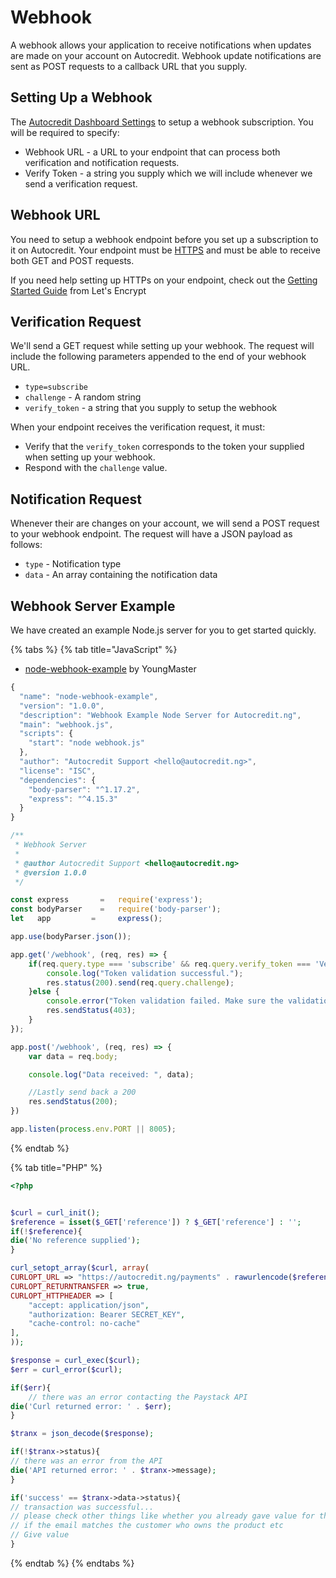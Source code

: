 # Webhook

A webhook allows your application to receive notifications when updates are made on your account on Autocredit. Webhook update notifications are sent as POST requests to a callback URL that you supply.

## **Setting Up a Webhook**

The [Autocredit Dashboard Settings](https://demo.autocredit.ng/) to setup a webhook subscription. You will be required to specify:

* Webhook URL - a URL to your endpoint that can process both verification and notification requests.
* Verify Token - a string you supply which we will include whenever we send a verification request.

## **Webhook URL**

You need to setup a webhook endpoint before you set up a subscription to it on Autocredit. Your endpoint must be [HTTPS](https://en.wikipedia.org/wiki/HTTPS) and must be able to receive both GET and POST requests.

If you need help setting up HTTPs on your endpoint, check out the [Getting Started Guide](https://letsencrypt.org/getting-started/) from Let's Encrypt

## **Verification Request**

We'll send a GET request while setting up your webhook. The request will include the following parameters appended to the end of your webhook URL.

* `type=subscribe`
* `challenge` - A random string
* `verify_token` - a string that you supply to setup the webhook

When your endpoint receives the verification request, it must:

* Verify that the `verify_token` corresponds to the token your supplied when setting up your webhook.
* Respond with the `challenge` value.

## **Notification Request**

Whenever their are changes on your account, we will send a POST request to your webhook endpoint. The request will have a JSON payload as follows:

* `type` - Notification type
* `data` - An array containing the notification data

## **Webhook Server Example**

We have created an example Node.js server for you to get started quickly.

{% tabs %}
{% tab title="JavaScript" %}
* [node-webhook-example](https://github.com/AutoCredit/node-webhook-example) by YoungMaster

```javascript
{
  "name": "node-webhook-example",
  "version": "1.0.0",
  "description": "Webhook Example Node Server for Autocredit.ng",
  "main": "webhook.js",
  "scripts": {
    "start": "node webhook.js"
  },
  "author": "Autocredit Support <hello@autocredit.ng>",
  "license": "ISC",
  "dependencies": {
    "body-parser": "^1.17.2",
    "express": "^4.15.3"
  }
}
```

```javascript
/**
 * Webhook Server
 *
 * @author Autocredit Support <hello@autocredit.ng>
 * @version 1.0.0
 */

const express       =   require('express');
const bodyParser    =   require('body-parser');
let   app         =     express();

app.use(bodyParser.json());

app.get('/webhook', (req, res) => {
    if(req.query.type === 'subscribe' && req.query.verify_token === 'VerifyToken') {
        console.log("Token validation successful.");
        res.status(200).send(req.query.challenge);
    }else {
        console.error("Token validation failed. Make sure the validation tokens match.");
        res.sendStatus(403);  
    }
});

app.post('/webhook', (req, res) => {
    var data = req.body;

    console.log("Data received: ", data);

    //Lastly send back a 200
    res.sendStatus(200);
})

app.listen(process.env.PORT || 8005);
```
{% endtab %}

{% tab title="PHP" %}
```php
<?php


$curl = curl_init();
$reference = isset($_GET['reference']) ? $_GET['reference'] : '';
if(!$reference){
die('No reference supplied');
}

curl_setopt_array($curl, array(
CURLOPT_URL => "https://autocredit.ng/payments" . rawurlencode($reference),
CURLOPT_RETURNTRANSFER => true,
CURLOPT_HTTPHEADER => [
    "accept: application/json",
    "authorization: Bearer SECRET_KEY",
    "cache-control: no-cache"
],
));

$response = curl_exec($curl);
$err = curl_error($curl);

if($err){
    // there was an error contacting the Paystack API
die('Curl returned error: ' . $err);
}

$tranx = json_decode($response);

if(!$tranx->status){
// there was an error from the API
die('API returned error: ' . $tranx->message);
}

if('success' == $tranx->data->status){
// transaction was successful...
// please check other things like whether you already gave value for this ref
// if the email matches the customer who owns the product etc
// Give value
}
```
{% endtab %}
{% endtabs %}

